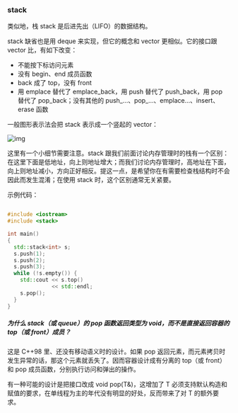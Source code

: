 ### stack

类似地，栈 stack 是后进先出（LIFO）的数据结构。

stack 缺省也是用 deque 来实现，但它的概念和 vector 更相似。它的接口跟 vector 比，有如下改变：

* 不能按下标访问元素
* 没有 begin、end 成员函数
* back 成了 top，没有 front
* 用 emplace 替代了 emplace_back，用 push 替代了 push_back，用 pop 替代了 pop_back；没有其他的 push_…、pop\_…、emplace…、insert、erase 函数

一般图形表示法会把 stack 表示成一个竖起的 vector：

![img](https://static001.geekbang.org/resource/image/68/47/68026091ff5eacac00c49d75151fff47.png)

这里有一个小细节需要注意。stack 跟我们前面讨论内存管理时的栈有一个区别：在这里下面是低地址，向上则地址增大；而我们讨论内存管理时，高地址在下面，向上则地址减小，方向正好相反。提这一点，是希望你在有需要检查栈结构时不会因此而发生混淆；在使用 stack 时，这个区别通常无关紧要。

示例代码：

```c++

#include <iostream>
#include <stack>

int main()
{
  std::stack<int> s;
  s.push(1);
  s.push(2);
  s.push(3);
  while (!s.empty()) {
    std::cout << s.top()
              << std::endl;
    s.pop();
  }
}
```



##### 为什么 stack（或 queue）的 pop 函数返回类型为 void，而不是直接返回容器的 top（或 front）成员？

这是 C++98 里、还没有移动语义时的设计。如果 pop 返回元素，而元素拷贝时发生异常的话，那这个元素就丢失了。因而容器设计成有分离的 top（或 front）和 pop 成员函数，分别执行访问和弹出的操作。

有一种可能的设计是把接口改成 void pop(T&)，这增加了 T 必须支持默认构造和赋值的要求，在单线程为主的年代没有明显的好处，反而带来了对 T 的额外要求。
